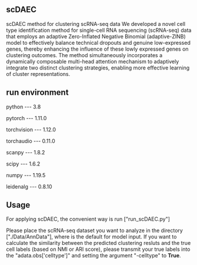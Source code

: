 ## scDAEC
scDAEC method for clustering scRNA-seq data
    We developed a novel cell type identification method for single-cell RNA sequencing (scRNA-seq) data that employs an adaptive Zero-Inflated Negative Binomial (adaptive-ZINB) model to effectively balance technical dropouts and genuine low-expressed genes, thereby enhancing the influence of these lowly expressed genes on clustering outcomes. The method simultaneously incorporates a dynamically composable multi-head attention mechanism to adaptively integrate two distinct clustering strategies, enabling more effective learning of cluster representations.

## run environment

python --- 3.8

pytorch --- 1.11.0

torchvision --- 1.12.0

torchaudio --- 0.11.0

scanpy --- 1.8.2

scipy --- 1.6.2

numpy --- 1.19.5

leidenalg --- 0.8.10


## Usage
For applying scDAEC, the convenient way is  run ["run_scDAEC.py"]

Please place the scRNA-seq dataset you want to analyze in the directory ["./Data/AnnData"], where is the default for model input.
If you want to calculate the similarity between the predicted clustering resluts and the true cell labels (based on NMI or ARI score), please transmit your true labels into the "adata.obs['celltype']" and setting the argument "-celltype" to **True**.
